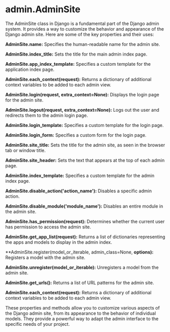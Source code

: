 
# admin.AdminSite

The AdminSite class in Django is a fundamental part of the Django admin system. It provides a way to customize the behavior and appearance of the Django admin site. Here are some of the key properties and their uses:

**AdminSite.name:**
Specifies the human-readable name for the admin site.

**AdminSite.index_title:**
Sets the title for the main admin index page.

**AdminSite.app_index_template:**
Specifies a custom template for the application index page.

**AdminSite.each_context(request):**
Returns a dictionary of additional context variables to be added to each admin view.

**AdminSite.login(request, extra_context=None):**
Displays the login page for the admin site.

**AdminSite.logout(request, extra_context=None):**
Logs out the user and redirects them to the admin login page.

**AdminSite.login_template:**
Specifies a custom template for the login page.

**AdminSite.login_form:**
Specifies a custom form for the login page.

**AdminSite.site_title:**
Sets the title for the admin site, as seen in the browser tab or window title.

**AdminSite.site_header:**
Sets the text that appears at the top of each admin page.

**AdminSite.index_template:**
Specifies a custom template for the admin index page.

**AdminSite.disable_action('action_name'):**
Disables a specific admin action.

**AdminSite.disable_module('module_name'):**
Disables an entire module in the admin site.

**AdminSite.has_permission(request):**
Determines whether the current user has permission to access the admin site.

**AdminSite.get_app_list(request):**
Returns a list of dictionaries representing the apps and models to display in the admin index.

**AdminSite.register(model_or_iterable, admin_class=None, **options):**
Registers a model with the admin site.

**AdminSite.unregister(model_or_iterable):**
Unregisters a model from the admin site.

**AdminSite.get_urls():**
Returns a list of URL patterns for the admin site.

**AdminSite.each_context(request):**
Returns a dictionary of additional context variables to be added to each admin view.

These properties and methods allow you to customize various aspects of the Django admin site, from its appearance to the behavior of individual models. They provide a powerful way to adapt the admin interface to the specific needs of your project.